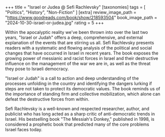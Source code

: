 +++
title = "Israel or Judea @ Sefi Rachlevsky"
[taxonomies]
tags = [ "Politics", "History", "Non-Fiction" ]
[extra]
review_image_path = "https://www.goodreads.com/book/show/218593504"
book_image_path = "2024-10-30-israel-or-judea.jpg"
rating = 5
+++

Within the apocalyptic reality we've been thrown into over the last two years, "Israel or Judah" offers a deep, comprehensive, and external explanation of the events that are stirring us all. Sefi Rachlevsky presents readers with a systematic and flowing analysis of the political and social changes that have occurred in Israel in recent years. The book exposes the growing power of messianic and racist forces in Israel and their destructive influence on the management of the war we are in, as well as the threat they pose to Israeli democracy.

"Israel or Judah" is a call to action and deep understanding of the processes unfolding in the country and identifying the dangers lurking if steps are not taken to protect its democratic values. The book reminds us of the importance of standing firm and collective mobilization, which alone can defeat the destructive forces from within.

Sefi Rachlevsky is a well-known and respected researcher, author, and publicist who has long acted as a sharp critic of anti-democratic trends in Israel. His bestselling book "The Messiah's Donkey," published in 1998, is considered a prophetic book that predicted many of the core problems Israel faces today.